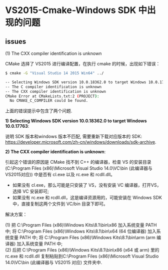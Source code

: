 # VS2015-Cmake-Windows SDK 中出现的问题  

## issues

(1) The CXX compiler identification is unknown   

CMake 选择了 VS2015 进行编译配置，在执行 cmake 的时候，出现如下错误：  

```bash
$ cmake -G "Visual Studio 14 2015 Win64" ../

-- Selecting Windows SDK version 10.0.18362.0 to target Windows 10.0.17763.
-- The C compiler identification is unknown
-- The CXX compiler identification is unknown
CMake Error at CMakeLists.txt:2 (PROJECT):
  No CMAKE_C_COMPILER could be found.
```

上面的错误提示中包含了两个问题.  

**1) Selecting Windows SDK version 10.0.18362.0 to target Windows 10.0.17763**:  

说明 SDK 版本和windows 版本不匹配, 需要重新下载对应版本的 SDK: https://developer.microsoft.com/zh-cn/windows/downloads/sdk-archive.   

**2) The CXX compiler identification is unknown**:   

引起这个错误的原因是 CMake 找不到 C++ 的编译器，检查 VS 的安装目录 (C:\Program Files (x86)\Microsoft Visual Studio 14.0\VC\bin (此编译器与VS2015对应)) 中是否有 cl.exe 以及 rc.exe 和 rcdll.dll。

- 如果没有 cl.exe，那么可能是只安装了 VS，没有安装 VC 编译器，打开VS，选择 VC 安装即可;   
- 如果没有 rc.exe 和 rcdll.dll，这是编译资源用的，可能安装在 Windows SDK 中，直接复制这两个文件到 VC/bin 目录下即可。   

解决方案： 

(1) 把 C:\Program Files (x86)\Windows Kits\8.1\bin\x86 加入系统变量 PATH 中; 将 C:\Program Files (x86)\Windows Kits\8.1\bin\x64 (64 位编译器) 加入系统变量 PATH 中; 将 C:\Program Files (x86)\Windows Kits\8.1\bin\arm (arm 编译器) 加入系统变量 PATH 中;  
(2) 后把 C:\Program Files (x86)\Windows Kits\8.1\bin\x86 (x64 或 arm) 里的 rc.exe 和 rcdll.dll 复制粘贴到C:\Program Files (x86)\Microsoft Visual Studio 14.0\VC\bin (此编译器与 VS2015 对应) 文件夹中.
